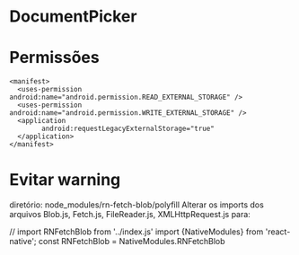 # DocumentPicker

# Permissões

```
<manifest>
  <uses-permission android:name="android.permission.READ_EXTERNAL_STORAGE" />
  <uses-permission android:name="android.permission.WRITE_EXTERNAL_STORAGE" />
  <application
        android:requestLegacyExternalStorage="true"
  </application>
</manifest>
```

# Evitar warning

diretório: node_modules/rn-fetch-blob/polyfill
Alterar os imports dos arquivos Blob.js, Fetch.js, FileReader.js, XMLHttpRequest.js para:

// import RNFetchBlob from '../index.js'
import {NativeModules} from 'react-native';
const RNFetchBlob = NativeModules.RNFetchBlob
